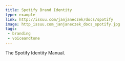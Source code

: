 ```yaml
---
title: Spotify Brand Identity
type: example
link: http://issuu.com/janjaneczek/docs/spotify
image: http_issuu.com_janjaneczek_docs_spotify.jpg
tags:
 - branding
 - voiceandtone
---
```


The Spotify Identity Manual.
